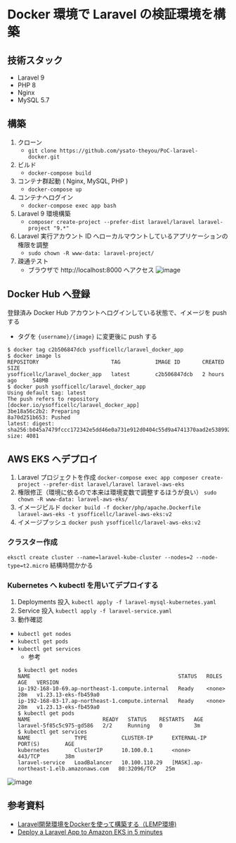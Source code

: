 # Docker 環境で Laravel の検証環境を構築

## 技術スタック

* Laravel 9
* PHP 8
* Nginx
* MySQL 5.7

## 構築

1. クローン
   * `git clone https://github.com/ysato-theyou/PoC-laravel-docker.git`
2. ビルド
   * `docker-compose build`
3. コンテナ群起動 ( Nginx, MySQL, PHP )
   * `docker-compose up`
4. コンテナへログイン
   * `docker-compose exec app bash`
5. Laravel 9 環境構築
   * `composer create-project --prefer-dist laravel/laravel laravel-project "9.*"`
6. Laravel 実行アカウント ID へローカルマウントしているアプリケーションの権限を調整
   * `sudo chown -R www-data: laravel-project/`
7. 疎通テスト
   * ブラウザで http://localhost:8000 へアクセス
    ![image](https://user-images.githubusercontent.com/108514223/209458663-b29aabd4-e209-43d0-a0a9-4d9746165e91.png)


## Docker Hub へ登録

登録済み Docker Hub アカウントへログインしている状態で、イメージを push する

- タグを `{username}/{image}` に変更後に push する
```shell
$ docker tag c2b506847dcb ysofficellc/laravel_docker_app
$ docker image ls
REPOSITORY                       TAG           IMAGE ID       CREATED         SIZE
ysofficellc/laravel_docker_app   latest        c2b506847dcb   2 hours ago     548MB
$ docker push ysofficellc/laravel_docker_app
Using default tag: latest
The push refers to repository [docker.io/ysofficellc/laravel_docker_app]
3be18a56c2b2: Preparing 
8a70d251b653: Pushed 
latest: digest: sha256:b045a7479fccc172342e5dd46e0a731e912d0404c55d9a4741370aad2e538992 size: 4081
```

## AWS EKS へデプロイ

1. Laravel プロジェクトを作成
   `docker-compose exec app composer create-project --prefer-dist laravel/laravel laravel-aws-eks`
2. 権限修正（環境に依るので本来は環境変数で調整するほうが良い）
   `sudo chown -R www-data: laravel-aws-eks/`
3. イメージビルド
    `docker build -f docker/php/apache.Dockerfile laravel-aws-eks -t ysofficellc/laravel-aws-eks:v2`
4. イメージプッシュ
    `docker push ysofficellc/laravel-aws-eks:v2`

### クラスター作成

`eksctl create cluster --name=laravel-kube-cluster --nodes=2 --node-type=t2.micro`
結構時間かかる

### Kubernetes へ kubectl を用いてデプロイする

1. Deployments 投入
   `kubectl apply -f laravel-mysql-kubernetes.yaml`
2. Service 投入
    `kubectl apply -f laravel-service.yaml`
3. 動作確認
  - `kubectl get nodes`
  - `kubectl get pods`
  - `kubectl get services`
    - 参考
    ```shell
    $ kubectl get nodes 
    NAME                                               STATUS   ROLES    AGE   VERSION
    ip-192-168-10-69.ap-northeast-1.compute.internal   Ready    <none>   28m   v1.23.13-eks-fb459a0
    ip-192-168-83-17.ap-northeast-1.compute.internal   Ready    <none>   28m   v1.23.13-eks-fb459a0
    $ kubectl get pods 
    NAME                       READY   STATUS    RESTARTS   AGE
    laravel-5f85c5c975-gd586   2/2     Running   0          3m
    $ kubectl get services
    NAME              TYPE           CLUSTER-IP      EXTERNAL-IP                                                                    PORT(S)        AGE
    kubernetes        ClusterIP      10.100.0.1      <none>                                                                         443/TCP        38m
    laravel-service   LoadBalancer   10.100.110.29   [MASK].ap-northeast-1.elb.amazonaws.com   80:32096/TCP   25m
    ```
![image](https://user-images.githubusercontent.com/108514223/209470824-66456a53-650c-4efb-a3cf-667ea90763b8.png)


## 参考資料
* [Laravel開発環境をDockerを使って構築する（LEMP環境)](https://www.torat.jp/laravel-docker-lemp/)
* [Deploy a Laravel App to Amazon EKS in 5 minutes](https://gbengaoni.com/blog/Deploy-a-Laravel-App-to-Amazon-EKS-in-5-minutes-a94a41436157)
